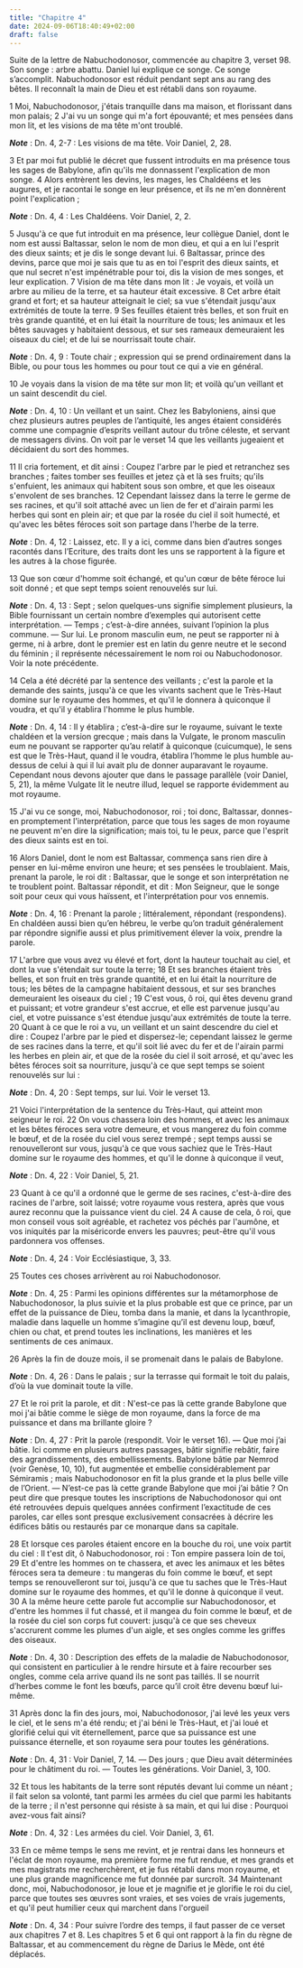 ```yaml
---
title: "Chapitre 4"
date: 2024-09-06T18:40:49+02:00
draft: false
---
```



Suite de la lettre de Nabuchodonosor, commencée au chapitre 3, verset 98.
Son songe : arbre abattu.
Daniel lui explique ce songe.
Ce songe s’accomplit.
Nabuchodonosor est réduit pendant sept ans au rang des bêtes.
Il reconnaît la main de Dieu et est rétabli dans son royaume.


1 Moi, Nabuchodonosor, j'étais tranquille dans ma maison, et florissant dans mon palais; 2 J'ai vu un songe qui m'a fort épouvanté; et mes pensées dans mon lit, et les visions de ma tête m'ont troublé.

***Note*** :  Dn. 4, 2-7 : Les visions de ma tête. Voir Daniel, 2, 28.

3 Et par moi fut publié le décret que fussent introduits en ma présence tous les sages de Babylone, afin qu'ils me donnassent l'explication de mon songe. 4 Alors entrèrent les devins, les mages, les Chaldéens et les augures, et je racontai le songe en leur présence, et ils ne m'en donnèrent point l'explication ;

***Note*** :  Dn. 4, 4 : Les Chaldéens. Voir Daniel, 2, 2.

5 Jusqu'à ce que fut introduit en ma présence, leur collègue Daniel, dont le nom est aussi Baltassar, selon le nom de mon dieu, et qui a en lui l'esprit des dieux saints; et je dis le songe devant lui. 6 Baltassar, prince des devins, parce que moi je sais que tu as en toi l'esprit des dieux saints, et que nul secret n'est impénétrable pour toi, dis la vision de mes songes, et leur explication. 7 Vision de ma tête dans mon lit : Je voyais, et voilà un arbre au milieu de la terre, et sa hauteur était excessive. 8 Cet arbre était grand et fort; et sa hauteur atteignait le ciel; sa vue s'étendait jusqu'aux extrémités de toute la terre. 9 Ses feuilles étaient très belles, et son fruit en très grande quantité, et en lui était la nourriture de tous; les animaux et les bêtes sauvages y habitaient dessous, et sur ses rameaux demeuraient les oiseaux du ciel; et de lui se nourrissait toute chair.

***Note*** :  Dn. 4, 9 : Toute chair ; expression qui se prend ordinairement dans la Bible, ou pour tous les hommes ou pour tout ce qui a vie en général.

10 Je voyais dans la vision de ma tête sur mon lit; et voilà qu'un veillant et un saint descendit du ciel.

***Note*** :  Dn. 4, 10 : Un veillant et un saint. Chez les Babyloniens, ainsi que chez plusieurs autres peuples de l’antiquité, les anges étaient considérés comme une compagnie d’esprits veillant autour du trône céleste, et servant de messagers divins. On voit par le verset 14 que les veillants jugeaient et décidaient du sort des hommes.

11 Il cria fortement, et dit ainsi : Coupez l'arbre par le pied et retranchez ses branches ; faites tomber ses feuilles et jetez çà et là ses fruits; qu'ils s'enfuient, les animaux qui habitent sous son ombre, et que les oiseaux s'envolent de ses branches. 12 Cependant laissez dans la terre le germe de ses racines, et qu'il soit attaché avec un lien de fer et d'airain parmi les herbes qui sont en plein air; et que par la rosée du ciel il soit humecté, et qu'avec les bêtes féroces soit son partage dans l'herbe de la terre.

***Note*** :  Dn. 4, 12 : Laissez, etc. Il y a ici, comme dans bien d’autres songes racontés dans l’Ecriture, des traits dont les uns se rapportent à la figure et les autres à la chose figurée.

13 Que son cœur d'homme soit échangé, et qu'un cœur de bête féroce lui soit donné ; et que sept temps soient renouvelés sur lui.

***Note*** :  Dn. 4, 13 : Sept ; selon quelques-uns signifie simplement plusieurs, la Bible fournissant un certain nombre d’exemples qui autorisent cette interprétation. ― Temps ; c’est-à-dire années, suivant l’opinion la plus commune. ― Sur lui. Le pronom masculin eum, ne peut se rapporter ni à germe, ni à arbre, dont le premier est en latin du genre neutre et le second du féminin ; il représente nécessairement le nom roi ou Nabuchodonosor. Voir la note précédente.

14 Cela a été décrété par la sentence des veillants ; c'est la parole et la demande des saints, jusqu'à ce que les vivants sachent que le Très-Haut domine sur le royaume des hommes, et qu'il le donnera à quiconque il voudra, et qu'il y établira l'homme le plus humble.

***Note*** :  Dn. 4, 14 : Il y établira ; c’est-à-dire sur le royaume, suivant le texte chaldéen et la version grecque ; mais dans la Vulgate, le pronom masculin eum ne pouvant se rapporter qu’au relatif à quiconque (cuicumque), le sens est que le Très-Haut, quand il le voudra, établira l’homme le plus humble au-dessus de celui à qui il lui avait plu de donner auparavant le royaume. Cependant nous devons ajouter que dans le passage parallèle (voir Daniel, 5, 21), la même Vulgate lit le neutre illud, lequel se rapporte évidemment au mot royaume.

15 J'ai vu ce songe, moi, Nabuchodonosor, roi ; toi donc, Baltassar, donnes-en promptement l'interprétation, parce que tous les sages de mon royaume ne peuvent m'en dire la signification; mais toi, tu le peux, parce que l'esprit des dieux saints est en toi.


16 Alors Daniel, dont le nom est Baltassar, commença sans rien dire à penser en lui-même environ une heure; et ses pensées le troublaient. Mais, prenant la parole, le roi dit : Baltassar, que le songe et son interprétation ne te troublent point. Baltassar répondit, et dit : Mon Seigneur, que le songe soit pour ceux qui vous haïssent, et l'interprétation pour vos ennemis.

***Note*** :  Dn. 4, 16 : Prenant la parole ; littéralement, répondant (respondens). En chaldéen aussi bien qu’en hébreu, le verbe qu’on traduit généralement par répondre signifie aussi et plus primitivement élever la voix, prendre la parole.

17 L'arbre que vous avez vu élevé et fort, dont la hauteur touchait au ciel, et dont la vue s'étendait sur toute la terre; 18 Et ses branches étaient très belles, et son fruit en très grande quantité, et en lui était la nourriture de tous; les bêtes de la campagne habitaient dessous, et sur ses branches demeuraient les oiseaux du ciel ; 19 C'est vous, ô roi, qui êtes devenu grand et puissant; et votre grandeur s'est accrue, et elle est parvenue jusqu'au ciel, et votre puissance s'est étendue jusqu'aux extrémités de toute la terre. 20 Quant à ce que le roi a vu, un veillant et un saint descendre du ciel et dire : Coupez l'arbre par le pied et dispersez-le; cependant laissez le germe de ses racines dans la terre, et qu'il soit lié avec du fer et de l'airain parmi les herbes en plein air, et que de la rosée du ciel il soit arrosé, et qu'avec les bêtes féroces soit sa nourriture, jusqu'à ce que sept temps se soient renouvelés sur lui :

***Note*** :  Dn. 4, 20 : Sept temps, sur lui. Voir le verset 13.

21 Voici l'interprétation de la sentence du Très-Haut, qui atteint mon seigneur le roi. 22 On vous chassera loin des hommes, et avec les animaux et les bêtes féroces sera votre demeure, et vous mangerez du foin comme le bœuf, et de la rosée du ciel vous serez trempé ; sept temps aussi se renouvelleront sur vous, jusqu'à ce que vous sachiez que le Très-Haut domine sur le royaume des hommes, et qu'il le donne à quiconque il veut,

***Note*** :  Dn. 4, 22 : Voir Daniel, 5, 21.

23 Quant à ce qu'il a ordonné que le germe de ses racines, c'est-à-dire des racines de l'arbre, soit laissé; votre royaume vous restera, après que vous aurez reconnu que la puissance vient du ciel. 24 A cause de cela, ô roi, que mon conseil vous soit agréable, et rachetez vos péchés par l'aumône, et vos iniquités par la miséricorde envers les pauvres; peut-être qu'il vous pardonnera vos offenses.

***Note*** :  Dn. 4, 24 : Voir Ecclésiastique, 3, 33.


25 Toutes ces choses arrivèrent au roi Nabuchodonosor.

***Note*** :  Dn. 4, 25 : Parmi les opinions différentes sur la métamorphose de Nabuchodonosor, la plus suivie et la plus probable est que ce prince, par un effet de la puissance de Dieu, tomba dans la manie, et dans la lycanthropie, maladie dans laquelle un homme s’imagine qu’il est devenu loup, bœuf, chien ou chat, et prend toutes les inclinations, les manières et les sentiments de ces animaux.

26 Après la fin de douze mois, il se promenait dans le palais de Babylone.

***Note*** :  Dn. 4, 26 : Dans le palais ; sur la terrasse qui formait le toit du palais, d’où la vue dominait toute la ville.

27 Et le roi prit la parole, et dit : N'est-ce pas là cette grande Babylone que moi j'ai bâtie comme le siège de mon royaume, dans la force de ma puissance et dans ma brillante gloire ?

***Note*** :  Dn. 4, 27 : Prit la parole (respondit. Voir le verset 16). ― Que moi j’ai bâtie. Ici comme en plusieurs autres passages, bâtir signifie rebâtir, faire des agrandissements, des embellissements. Babylone bâtie par Nemrod (voir Genèse, 10, 10), fut augmentée et embellie considérablement par Sémiramis ; mais Nabuchodonosor en fit la plus grande et la plus belle ville de l’Orient. ― N’est-ce pas là cette grande Babylone que moi j’ai bâtie ? On peut dire que presque toutes les inscriptions de Nabuchodonosor qui ont été retrouvées depuis quelques années confirment l’exactitude de ces paroles, car elles sont presque exclusivement consacrées à décrire les édifices bâtis ou restaurés par ce monarque dans sa capitale.

28 Et lorsque ces paroles étaient encore en la bouche du roi, une voix partit du ciel : Il t'est dit, ô Nabuchodonosor, roi : Ton empire passera loin de toi, 29 Et d'entre les hommes on te chassera, et avec les animaux et les bêtes féroces sera ta demeure : tu mangeras du foin comme le bœuf, et sept temps se renouvelleront sur toi, jusqu'à ce que tu saches que le Très-Haut domine sur le royaume des hommes, et qu'il le donne à quiconque il veut. 30 A la même heure cette parole fut accomplie sur Nabuchodonosor, et d'entre les hommes il fut chassé, et il mangea du foin comme le bœuf, et de la rosée du ciel son corps fut couvert: jusqu'à ce que ses cheveux s'accrurent comme les plumes d'un aigle, et ses ongles comme les griffes des oiseaux.

***Note*** :  Dn. 4, 30 : Description des effets de la maladie de Nabuchodonosor, qui consistent en particulier à le rendre hirsute et à faire recourber ses ongles, comme cela arrive quand ils ne sont pas taillés. Il se nourrit d’herbes comme le font les bœufs, parce qu’il croit être devenu bœuf lui-même.


31 Après donc la fin des jours, moi, Nabuchodonosor, j'ai levé les yeux vers le ciel, et le sens m'a été rendu; et j'ai béni le Très-Haut, et j'ai loué et glorifié celui qui vit éternellement, parce que sa puissance est une puissance éternelle, et son royaume sera pour toutes les générations.

***Note*** :  Dn. 4, 31 : Voir Daniel, 7, 14. ― Des jours ; que Dieu avait déterminées pour le châtiment du roi. ― Toutes les générations. Voir Daniel, 3, 100.

32 Et tous les habitants de la terre sont réputés devant lui comme un néant ; il fait selon sa volonté, tant parmi les armées du ciel que parmi les habitants de la terre ; il n'est personne qui résiste à sa main, et qui lui dise : Pourquoi avez-vous fait ainsi?

***Note*** :  Dn. 4, 32 : Les armées du ciel. Voir Daniel, 3, 61.

33 En ce même temps le sens me revint, et je rentrai dans les honneurs et l'éclat de mon royaume, ma première forme me fut rendue, et mes grands et mes magistrats me recherchèrent, et je fus rétabli dans mon royaume, et une plus grande magnificence me fut donnée par surcroît. 34 Maintenant donc, moi, Nabuchodonosor, je loue et je magnifie et je glorifie le roi du ciel, parce que toutes ses œuvres sont vraies, et ses voies de vrais jugements, et qu'il peut humilier ceux qui marchent dans l'orgueil

***Note*** :  Dn. 4, 34 : Pour suivre l’ordre des temps, il faut passer de ce verset aux chapitres 7 et 8. Les chapitres 5 et 6 qui ont rapport à la fin du règne de Baltassar, et au commencement du règne de Darius le Mède, ont été déplacés.

